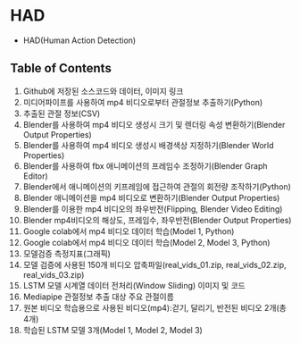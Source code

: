 # HAD
* HAD(Human Action Detection)
## Table of Contents
<ol>
  <li>Github에 저장된 소스코드와 데이터, 이미지 링크 </li>
  <li>미디어파이프를 사용하여 mp4 비디오로부터 관절정보 추출하기(Python)</li>
  <li>추출된 관절 정보(CSV) </li>
  
  <li>Blender를 사용하여 mp4 비디오 생성시 크기 및 렌더링 속성 변환하기(Blender Output Properties) </li>
  <li>Blender를 사용하여 mp4 비디오 생성시 배경색상 지정하기(Blender World Properties) </li>
  <li>Blender를 사용하여 fbx 애니메이션의 프레임수 조정하기(Blender Graph Editor) </li>
  <li>Blender에서 애니메이션의 키프레임에 접근하여 관절의 회전량 조작하기(Python) </li>
  <li>Blender 애니메이션을 mp4 비디오로 변환하기(Blender Output Properties) </li>
  <li>Blender를 이용한 mp4 비디오의 좌우반전(Flipping, Blender Video Editing) </li>
  <li>Blender mp4비디오의 해상도, 프레임수, 좌우반전(Blender Output Properties) </li>
  <li>Google colab에서 mp4 비디오 데이터 학습(Model 1, Python) </li>
  <li>Google colab에서 mp4 비디오 데이터 학습(Model 2, Model 3, Python) </li>
  <li>모델검증 측정지표(그래픽) </li>
  <li>모델 검증에 사용된 150개 비디오 압축파일(real_vids_01.zip, real_vids_02.zip, real_vids_03.zip) </li>
  <li>LSTM 모델 시계열 데이터 전처리(Window Sliding) 이미지 및 코드 </li>
  <li>Mediapipe 관절정보 추출 대상 주요 관절이름 </li>
  <li>원본 비디오 학습용으로 사용된 비디오(mp4):걷기, 달리기, 반전된 비디오 2개(총 4개) </li>
  <li>학습된 LSTM 모델 3개(Model 1, Model 2, Model 3)</li>
</ol>
